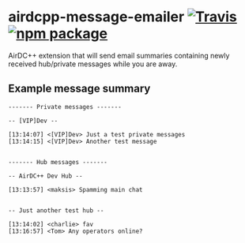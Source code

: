 # airdcpp-message-emailer [![Travis][build-badge]][build] [![npm package][npm-badge]][npm]

AirDC++ extension that will send email summaries containing newly received hub/private messages while you are away.

## Example message summary

```
------- Private messages -------

-- [VIP]Dev --

[13:14:07] <[VIP]Dev> Just a test private messages
[13:14:15] <[VIP]Dev> Another test message


------- Hub messages -------

-- AirDC++ Dev Hub --

[13:13:57] <maksis> Spamming main chat


-- Just another test hub --

[13:14:02] <charlie> fav
[13:16:57] <Tom> Any operators online?
```


[build-badge]: https://img.shields.io/travis/maksis/airdcpp-message-emailer/master.svg?style=flat-square
[build]: https://travis-ci.org/maksis/airdcpp-message-emailer

[npm-badge]: https://img.shields.io/npm/v/airdcpp-message-emailer.svg?style=flat-square
[npm]: https://www.npmjs.org/package/airdcpp-message-emailer
